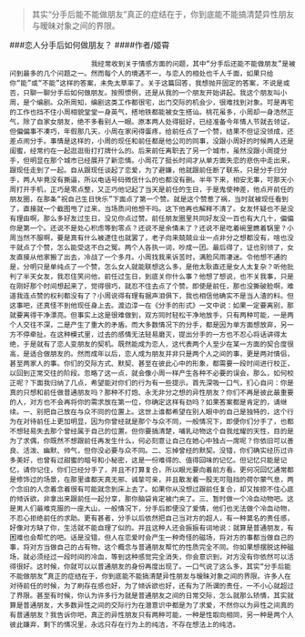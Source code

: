 > 其实“分手后能不能做朋友”真正的症结在于，你到底能不能搞清楚异性朋友与暧昧对象之间的界限。

###恋人分手后如何做朋友？
####作者/姬霄

						我经常收到关于情感方面的问题，其中“分手后还能不能做朋友”是被问到最多的几个问题之一。然而每个人的境遇不一，与恋人的相处也千人千面，如果只给你“能”或“不能”这样的答案，未免太草率了。关于这篇回答，我想抛开固定的答案，不说是或否，只聊一聊分手后如何做朋友。按照惯例，还是从我的一个朋友开始讲起。我这个朋友叫小周，是个编剧。众所周知，编剧这类工作都很宅，出门交际的机会少，很难找到对象。可是再宅的工作也挡不住小周相貌堂堂一身英气，搭地铁都能被女生搭讪。桃花虽多，小周却一身浩然正气，除了自家女朋友，绝不多看别人一眼。原本两人处得挺好，已经准备今年情人节就去领证，但偏偏事不凑巧，年假那几天，小周在家闲得蛋疼，给前任点了一个赞，结果不但证没领成，还差点闹分手。事情是这样的，小周的现任和前任都是他公司的同事，没跟小周好的时候两人还是闺蜜，经常约在一起逛逛街打打牌什么的。后来前任离职去了另一个城市，虽然没跟小周提分手，但明显在那个城市已经展开了新恋情。小周花了挺长时间才从单方面失恋的悲伤中走出来，跟现任走到了一起。自从跟现任谈起了恋爱，为了避嫌，他就跟前任断了联系，只是分手归分手，两人毕竟没有撕逼，所以电话号码微信什么的也都没有删。半年下来，相安无事，可那天小周打开手机，正巧是零点整，又正巧他记起了当天是前任的生日，于是鬼使神差，他点开前任的朋友圈，在那条“祝自己生日快乐”下面点了第一个赞。就是这个赞惹了祸，当时就被现任看到了，直接就一个截图甩了过来，当场质问他想干吗。这下他再也解释不清了。女友怀疑也不是没有理由啊，那么多好友过生日，没见你点过赞。前任朋友圈里共同好友没一百也有大几十，偏偏你是第一个。还说不是处心积虑等到零点？还说不是余情未了？还说不是吃着碗里瞧着锅里？小周当然不服啊，要是真有什么被逮住也就罢了，老子向来兢兢业业一点非分之想都没有，啥也没干就点了个赞，怎么能受这不白之冤。两个人各执一词，吵成一团。最后得了，证也别领了，女友直接从他家搬了出去，冷战了一个多月。小周找我来诉苦时，满脸风雨凄迷。令他想不通的是，分明只是单纯点了一个赞，怎么女人就能联想这么多，是他太耿直还是女人太复杂？听他批判了半天女友，我忍住笑问他，前任过生日，到底关你什么事？他想了想说，也不关我事，只是在刚好那个时间想起来了，觉得很巧，就忍不住去点了个赞。即使是前任，那也没撕破脸啊，难道我连点赞的权利都没有了？小周说得有理有据声泪俱下，我也相信他确实不是当人渣的料。但这事吧，还真怪不到他现任身上去。渡边淳一在《分手的形式》一文中说：如果一定要离别，那就要离得干净漂亮。但事实上这是很难做到，双方同时轻松干净地放手，只有两种可能，一是两个人交往不深，二是产生了重大的矛盾。而大多数情况下的分手，都是因为单方面想放弃，另一方不停牵扯。在这种模式里，过去的感情无法轻易磨灭，提出分手的一方也不忍心将话讲得太绝，于是就有了恋人变朋友的契机。既然能成为恋人，这代表两个人至少在某一方面的契合度很高，是适合做朋友的。然而成年以后，恋人成为朋友并非只是两个人之间的事，更是两对情侣，甚至两家人的事。你们的交际方式、默契、甚至在彼此心中的形象，都需要一段时间进行校正，以回到正常交往的阶段。忽略了这一点，就会像小周一样产生各种不必要的误会。那么，如何校正呢？下面我归纳了几点，希望能对你们的行为有一些提示。首先深吸一口气，扪心自问：你是真的只想和前任做普通朋友吗？那种不打炮、永无非分之想的异性朋友？你们不再是彼此最重要的人，对方也不会再将你的需求放在第一位，你确定这样有劲吗？如果答案都是肯定的，请继续。一、别把自己放在与众不同的位置上。这世上谁都希望在别人眼中的自己是独特的，这个行为在对待前任上更加明显，因为你曾经就是那个与众不同，一般情况下，即便你们分手了，也都不想轻易失去那个曾经属于自己的位置。但你要搞清楚，哺乳动物这个自我炫耀的天性，目的是为了求偶，你既然不想跟前任再发生什么，何必刻意让自己在她心中独占一席呢？你依旧可以善良、活泼、幽默、帅气，但你没必要与众不同。二、忘掉曾经的默契。没错，你们确实经历过许多美好，也曾有过甜蜜的暗号和小秘密，这是一份难得的、值得回味的记忆。但记忆只能是记忆，请你记住，你们已经分手了，并且不打算复合，所以眼光要向着前方看。更何况回忆通常都是修饰过的场景，在那里谁都天真无邪、诚挚可亲，并且散发着一股无可阻挡的荷尔蒙气息，两个念旧的人念着念着很有可能就念到床上去了。如果你从没想过跟前任复合，却又按捺不住心底的倾诉欲，非拿出来跟前任一起分享，那你脑袋肯定被门夹了。三、暂时做一个冷血动物吧。这是男人们最难克服的一座大山，一般情况下，分手后即便没了爱情，他们也无法做个冷血动物，不忍心拒绝前任的求助。更有甚者，分手以后依然把自己当对方的超人，有一种莫名的责任感，好像对方缺了你，生活就不能自理了似的。并且这种人还会振振有词地说：就算是普通朋友，有困难也会帮忙的吧。话是没错，但人在恋爱时会产生一种奇怪的磁场，将对方的事都当做自己的事，将对方当做自己的占有物，这个概念与普通朋友帮忙的性质完全不同。你如果想摆脱这种磁场，就必须经过一段时间的冷血，等到这种感觉完全消失，你会意识到，对方没有你依然可以活得很好。这时候，你就可以以普通朋友的身份再度出现了。一口气说了这么多，其实“分手后能不能做朋友”真正的症结在于，你到底能不能搞清楚异性朋友与暧昧对象之间的界限。许多人在对待前任的时候，为了刷存在感也好，为了倾诉欲也好，还有为了所谓的责任，一不小心就超过了界限。甚至有时候，你认为许多行为就是普通朋友之间的日常交际，怎么就那么矫情，其实就算是普通朋友，大多数异性之间的交际行为在潜意识中都是为了求爱，不然你以为异性之间真的有普通朋友？我告诉你吧，真正的异性朋友只有两种可能，一种是性取向相同，另一种是两个人彼此嫌弃，剩下的情况里，永远只存在行为上的纯洁，不存在想法上的纯洁。			  		